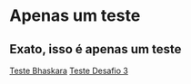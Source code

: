 # Apenas um teste
## Exato, isso é apenas um teste
[Teste Bhaskara](https://github.com/Carlosedu2001/teste/blob/main/Bhaskara.c)
[Teste Desafio 3](https://github.com/Carlosedu2001/teste/blob/main/DESAFIO%202.py)
